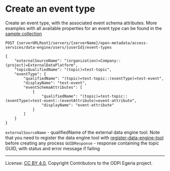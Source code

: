 <!-- SPDX-License-Identifier: CC-BY-4.0 -->
<!-- Copyright Contributors to the ODPi Egeria project. -->

# Create an event type

Create an event type, with the associated event schema attributes.
More examples with all available properties for an event type can be found in the
[sample collection](../../../docs/samples/collections/DataEngine-asset_endpoints.postman_collection.json)

```
POST {serverURLRoot}/servers/{serverName}/open-metadata/access-services/data-engine/users/{userId}/event-types

{
    "externalSourceName": "(organization)=Company::(project)=ExternalDataPlatform",
    "topicQualifiedName": "(topic)=test-topic",
    "eventType": {
        "qualifiedName": "(topic)=test-topic::(eventType)=test-event",
        "displayName": "test-event",
        "eventSchemaAttributes": [
            {
                "qualifiedName": "(topic)=test-topic::(eventType)=test-event::(eventAttribute)=event-attribute",
                "displayName": "event-attribute"
            }
        ]
    }
}
```

`externalSourceName` - qualifiedName of the external data engine tool.
 Note that you need to register the data engine tool with [register-data-engine-tool](register-data-engine-tool.md) 
 before creating any process
`GUIDResponse` - response containing the topic GUID, with status and error message if failing  

----
License: [CC BY 4.0](https://creativecommons.org/licenses/by/4.0/),
Copyright Contributors to the ODPi Egeria project.







